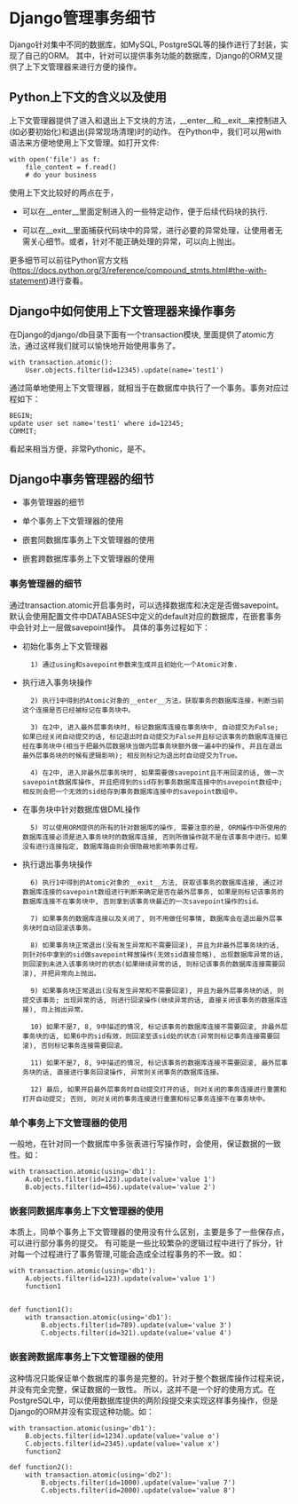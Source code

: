 Django管理事务细节
==================

Django针对集中不同的数据库，如MySQL, PostgreSQL等的操作进行了封装，实现了自己的ORM。
其中，针对可以提供事务功能的数据库，Django的ORM又提供了上下文管理器来进行方便的操作。


Python上下文的含义以及使用
--------------------------


上下文管理器提供了进入和退出上下文块的方法，\_\_enter\_\_和\_\_exit__来控制进入(如必要初始化)和退出(异常现场清理)时的动作。
在Python中，我们可以用with语法来方便地使用上下文管理。如打开文件:

	with open('file') as f:
		file_content = f.read()
		# do your business

使用上下文比较好的两点在于，

*  可以在\_\_enter__里面定制进入的一些特定动作，便于后续代码块的执行.

* 可以在\_\_exit__里面捕获代码块中的异常，进行必要的异常处理，让使用者无需关心细节。或者，针对不能正确处理的异常，可以向上抛出。

更多细节可以前往Python官方文档(<https://docs.python.org/3/reference/compound_stmts.html#the-with-statement>)进行查看。



Django中如何使用上下文管理器来操作事务
--------------------------------------

在Django的django/db目录下面有一个transaction模块, 里面提供了atomic方法，通过这样我们就可以愉快地开始使用事务了。

	with transaction.atomic():
		User.objects.filter(id=12345).update(name='test1')

通过简单地使用上下文管理器，就相当于在数据库中执行了一个事务。事务对应过程如下：

	BEGIN;
	update user set name='test1' where id=12345;
	COMMIT;

看起来相当方便，非常Pythonic，是不。



Django中事务管理器的细节
------------------------

* 事务管理器的细节

* 单个事务上下文管理器的使用

* 嵌套同数据库事务上下文管理器的使用

* 嵌套跨数据库事务上下文管理器的使用


### 事务管理器的细节 ###

通过transaction.atomic开启事务时，可以选择数据库和决定是否做savepoint。默认会使用配置文件中DATABASES中定义的default对应的数据库，在嵌套事务中会针对上一层做savepoint操作。
具体的事务过程如下：

* 初始化事务上下文管理器

		1) 通过using和savepoint参数来生成并且初始化一个Atomic对象.


* 执行进入事务块操作

		2) 执行1中得到的Atomic对象的__enter__方法，获取事务的数据库连接，判断当前这个连接是否已经被标记在事务块中。

		3) 在2中, 进入最外层事务块时, 标记数据库连接在事务块中, 自动提交为False; 如果已经关闭自动提交的话, 标记退出时自动提交为False并且标记该事务的数据库连接已经在事务块中(相当于把最外层数据块当做内层事务块额外做一遍4中的操作, 并且在退出最外层事务块的时候有逻辑影响); 相反则标记为退出时自动提交为True。

		4) 在2中, 进入非最外层事务块时, 如果需要做savepoint且不用回滚的话, 做一次savepoint数据库操作, 并且把得到的sid存到事务数据库连接中的savepoint数组中; 相反则会把一个无效的sid给存到事务数据库连接中的savepoint数组中。


* 在事务块中针对数据库做DML操作

		5) 可以使用ORM提供的所有的针对数据库的操作, 需要注意的是, ORM操作中所使用的数据库连接必须是进入事务块时的数据库连接, 否则所做操作就不是在该事务中进行。如果没有进行连接指定, 数据库路由则会很隐蔽地影响事务过程。


* 执行退出事务块操作

		6) 执行1中得到的Atomic对象的__exit__方法, 获取该事务的数据库连接, 通过对数据库连接的savepoint数组进行判断来确定是否在最外层事务, 如果是则标记该事务的数据库连接不在事务块中, 否则拿到该事务块最近的一次savepoint操作的sid。

		7) 如果事务的数据库连接以及关闭了, 则不用做任何事情, 数据库会在退出最外层事务块时自动回滚该事务。

		8) 如果事务块正常退出(没有发生异常和不需要回滚), 并且为非最外层事务块的话, 则针对6中拿到的sid做savepoint释放操作(无效sid直接忽略), 出现数据库异常的话, 则回滚到未进入该事务块时的状态(如果继续异常的话, 则标记该事务的数据库连接需要回滚), 并把异常向上抛出。

		9) 如果事务块正常退出(没有发生异常和不需要回滚), 并且为最外层事务块的话, 则提交该事务; 出现异常的话, 则进行回滚操作(继续异常的话, 直接关闭该事务的数据库连接), 向上抛出异常。

		10) 如果不是7, 8, 9中描述的情况, 标记该事务的数据库连接不需要回滚, 非最外层事务块的话, 如果6中的sid有效，则回滚至该sid处的状态(异常则标记事务连接需要回滚), 否则标记事务连接需要回滚。

		11) 如果不是7, 8, 9中描述的情况, 标记该事务的数据库连接不需要回滚, 最外层事务块的话, 直接进行事务回滚操作, 异常则关闭事务的数据库连接。

		12) 最后, 如果开启最外层事务时自动提交打开的话, 则对关闭的事务连接进行重置和打开自动提交; 否则, 则对关闭的事务连接进行重置和标记事务连接不在事务块中。


### 单个事务上下文管理器的使用 ###


一般地，在针对同一个数据库中多张表进行写操作时，会使用，保证数据的一致性。如：

	with transaction.atomic(using='db1'):
		A.objects.filter(id=123).update(value='value 1')
		B.objects.filter(id=456).update(value='value 2')


### 嵌套同数据库事务上下文管理器的使用 ###

本质上，同单个事务上下文管理器的使用没有什么区别，主要是多了一些保存点，可以进行部分事务的提交。
有可能是一些比较繁杂的逻辑过程中进行了拆分，针对每一个过程进行了事务管理,可能会造成全过程事务的不一致。如：

	with transaction.atomic(using='db1'):
		A.objects.filter(id=123).update(value='value 1')
		function1


	def function1():
		with transaction.atomic(using='db1'):
			B.objects.filter(id=789).update(value='value 3')
			C.objects.filter(id=321).update(value='value 4')


### 嵌套跨数据库事务上下文管理器的使用 ###

这种情况只能保证单个数据库的事务是完整的。针对于整个数据库操作过程来说，并没有完全完整，保证数据的一致性。
所以，这并不是一个好的使用方式。在PostgreSQL中，可以使用数据库提供的两阶段提交来实现这样事务操作，但是Django的ORM并没有实现这种功能。如：

	with transaction.atomic(using='db1'):
		B.objects.filter(id=1234).update(value='value o')
		C.objects.filter(id=2345).update(value='value x')
		function2

	def function2():
		with transaction.atomic(using='db2'):
			B.objects.filter(id=1000).update(value='value 7')
			C.objects.filter(id=2000).update(value='value 8')
